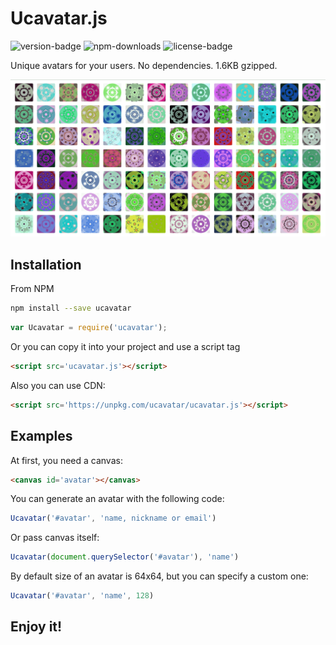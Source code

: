 # Ucavatar.js
![version-badge](https://img.shields.io/npm/v/ucavatar.svg?style=flat-square&colorB=00b5d6) ![npm-downloads](https://img.shields.io/npm/dt/ucavatar.svg?style=flat-square&colorB=00b5d6) ![license-badge](https://img.shields.io/badge/dynamic/json.svg?style=flat-square&label=license&colorB=00b5d6&prefix=&suffix=&query=license&uri=https://raw.githubusercontent.com/sfi0zy/ucavatar/master/package.json)

Unique avatars for your users. No dependencies. 1.6KB gzipped.

![Preview of Ucavatar](https://raw.githubusercontent.com/sfi0zy/ucavatar/master/preview.png)

## Installation
From NPM
```sh
npm install --save ucavatar
```
```js
var Ucavatar = require('ucavatar');
```

Or you can copy it into your project and use a script tag
```html
<script src='ucavatar.js'></script>
```

Also you can use CDN:
```html
<script src='https://unpkg.com/ucavatar/ucavatar.js'></script>
```

## Examples
At first, you need a canvas:
```html
<canvas id='avatar'></canvas>
```
You can generate an avatar with the following code:
```js
Ucavatar('#avatar', 'name, nickname or email')
```
Or pass canvas itself:
```js
Ucavatar(document.querySelector('#avatar'), 'name')
```
By default size of an avatar is 64x64, but you can specify a custom one:
```js
Ucavatar('#avatar', 'name', 128)
```

## Enjoy it!
